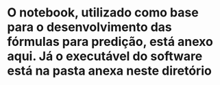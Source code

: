 # O notebook, utilizado como base para o desenvolvimento das fórmulas para predição, está anexo aqui. Já o executável do software está na pasta anexa neste diretório
